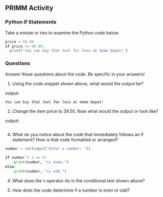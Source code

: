 ## PRIMM Activity
### Python If Statements

Take a minute or two to examine the Python code below.

```python
price = 59.99
if price >= 49.99:
  print('You can buy that tool for less at Home Depot!')
```

### Questions
Answer these questions about the code.  Be specific in your answers!

1. Using the code snippet shown above, what would the output be?

output:
```python
You can buy that tool for less at Home Depot!
```
2. Change the item price to 39.50.  Now what would the output or look like?

output:
```python


```
4. What do you notice about the code that immediately follows an if statement?  How is that code formatted or arranged?


```python
number = int(input("Enter a number: "))

if number % 2 == 0:
    print(number, "is even.")
else:
    print(number, "is odd.")
```

4. What does the `%` operator do in the conditional test shown above?



5. How does the code determine if a number is even or odd?

